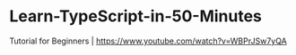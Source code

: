 # Learn-TypeScript-in-50-Minutes
Tutorial for Beginners | https://www.youtube.com/watch?v=WBPrJSw7yQA
